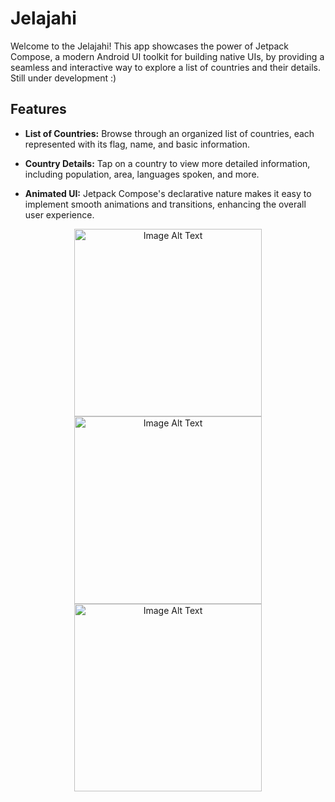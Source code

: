 # Jelajahi

Welcome to the Jelajahi! This app showcases the power of Jetpack Compose, a modern Android UI toolkit for building native UIs, by providing a seamless and interactive way to explore a list of countries and their details. Still under development :)

## Features

- **List of Countries:** Browse through an organized list of countries, each represented with its flag, name, and basic information.

- **Country Details:** Tap on a country to view more detailed information, including population, area, languages spoken, and more.

- **Animated UI:** Jetpack Compose's declarative nature makes it easy to implement smooth animations and transitions, enhancing the overall user experience.

<p align="center">
  <img src="https://i.imgur.com/FB2sC6I.png" alt="Image Alt Text" width="300" >
  <img src="https://i.imgur.com/0AFIyJd.png" alt="Image Alt Text" width="300" >
  <img src="https://i.imgur.com/g6KBmf8.png" alt="Image Alt Text" width="300" >
</p>

